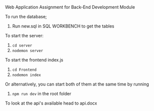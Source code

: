Web Application Assignment for Back-End Development Module

To run the database;
1) Run new.sql in SQL WORKBENCH to get the tables

To start the server:
1) `cd server`
2) `nodemon server`

To start the frontend index.js
1) `cd Frontend`
2) `nodemon index`

Or alternatively, you can start both of them at the same time by running
1) `npm run dev`
in the root folder

To look at the api's available head to api.docx
